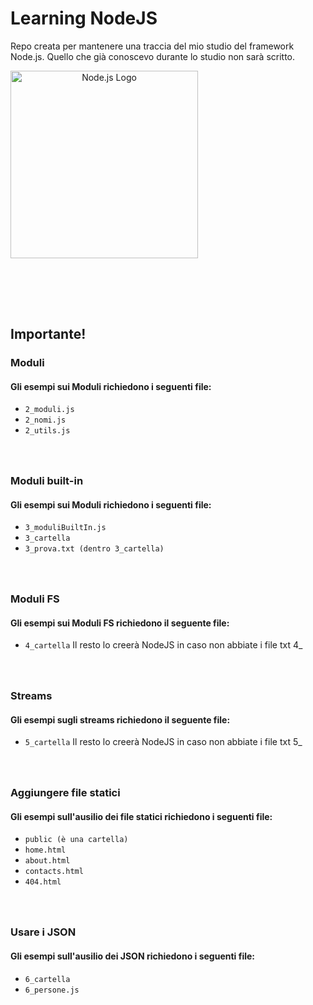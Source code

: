 # Learning NodeJS

Repo creata per mantenere una traccia del mio studio del framework Node.js. Quello che già conoscevo durante lo studio non sarà scritto.

<div align="center" style="width: 300px;">
  <img src="https://upload.wikimedia.org/wikipedia/commons/d/d9/Node.js_logo.svg" alt="Node.js Logo" width="300px"/>
</div>

<h3></h3>
<br>

<h3></h3>
<br>

## Importante!
### Moduli
#### Gli esempi sui Moduli richiedono i seguenti file:
- `2_moduli.js`
- `2_nomi.js`
- `2_utils.js`

<h3></h3>
<br>

### Moduli built-in
#### Gli esempi sui Moduli richiedono i seguenti file:
- `3_moduliBuiltIn.js`
- `3_cartella`
- `3_prova.txt (dentro 3_cartella)`

<h3></h3>
<br>

### Moduli FS
#### Gli esempi sui Moduli FS richiedono il seguente file:
- `4_cartella`
Il resto lo creerà NodeJS in caso non abbiate i file txt 4_

<h3></h3>
<br>

### Streams
#### Gli esempi sugli streams richiedono il seguente file:
- `5_cartella`
Il resto lo creerà NodeJS in caso non abbiate i file txt 5_

<h3></h3>
<br>

### Aggiungere file statici
#### Gli esempi sull'ausilio dei file statici richiedono i seguenti file:
- `public (è una cartella)`
- `home.html`
- `about.html`
- `contacts.html`
- `404.html`

<h3></h3>
<br>

### Usare i JSON
#### Gli esempi sull'ausilio dei JSON richiedono i seguenti file:
- `6_cartella`
- `6_persone.js`
